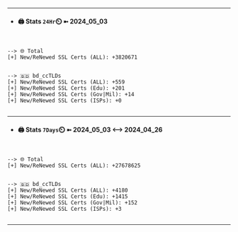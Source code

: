 

---
- #### 🖨️ **Stats** `24Hr`⏲️ ➼ 2024_05_03
```console


--> 🌐 Total
[+] New/ReNewed SSL Certs (ALL): +3820671


--> 🇧🇩 bd_ccTLDs
[+] New/ReNewed SSL Certs (ALL): +559
[+] New/ReNewed SSL Certs (Edu): +201
[+] New/ReNewed SSL Certs (Gov|Mil): +14
[+] New/ReNewed SSL Certs (ISPs): +0


```

---
- #### 🖨️ **Stats** `7Days`⏲️ ➼ 2024_05_03 <--> 2024_04_26
```console


--> 🌐 Total
[+] New/ReNewed SSL Certs (ALL): +27678625


--> 🇧🇩 bd_ccTLDs
[+] New/ReNewed SSL Certs (ALL): +4180
[+] New/ReNewed SSL Certs (Edu): +1415
[+] New/ReNewed SSL Certs (Gov|Mil): +152
[+] New/ReNewed SSL Certs (ISPs): +3


```

---

